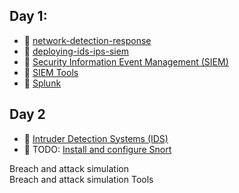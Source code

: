## Day 1:

- 📗 [network-detection-response](./network-detection-response.es.md)
- 📗 [deploying-ids-ips-siem](./deploying-ids-ips-siem.es.md)
- 📗 [Security Information Event Management (SIEM)](./security-information-event-management.es.md)
- 📗 [SIEM Tools](./siem-tools.es.md)
- 📗 [Splunk](./splunk.es.md)

## Day 2

- 📗 [Intruder Detection Systems (IDS)](./intruder-detection-systems.es.md)
- 🧪 TODO: [Install and configure Snort](https://github.com/breatheco-de/snort-installation-and-configuration-project) 
   


Breach and attack simulation  
Breach and attack simulation Tools
